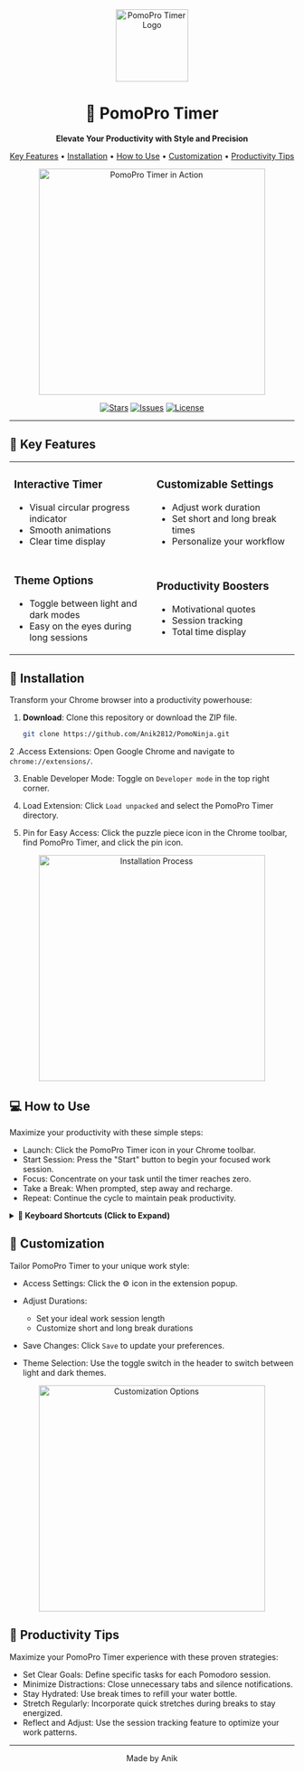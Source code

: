 <div align="center">
  <img src="https://github.com/user-attachments/assets/6762d932-9e75-47cb-94d7-1dcde5159f1a" alt="PomoPro Timer Logo" width="128" height="128">

  # 🍅 PomoPro Timer

  <p>
    <strong>Elevate Your Productivity with Style and Precision</strong>
  </p>

  <p>
    <a href="#-key-features">Key Features</a> •
    <a href="#-installation">Installation</a> •
    <a href="#-how-to-use">How to Use</a> •
    <a href="#-customization">Customization</a> •
    <a href="#-productivity-tips">Productivity Tips</a> 
  </p>

  <img src="screenshot.gif" alt="PomoPro Timer in Action" width="400">

  <p>
    <a href="https://github.com/Anik2812/PomoNinja/stargazers"><img src="https://img.shields.io/github/stars/Anik2812/PomoNinja" alt="Stars"></a>
    <a href="https://github.com/Anik2812/PomoNinja/issues"><img src="https://img.shields.io/github/issues/Anik2812/PomoNinja" alt="Issues"></a>
    <a href="https://github.com/Anik2812/PomoNinja/blob/main/LICENSE"><img src="https://img.shields.io/github/license/Anik2812/PomoNinja" alt="License"></a>
  </p>
</div>

---

## 🌟 Key Features

<table>
  <tr>
    <td width="50%">
      <h3>Interactive Timer</h3>
      <ul>
        <li>Visual circular progress indicator</li>
        <li>Smooth animations</li>
        <li>Clear time display</li>
      </ul>
    </td>
    <td width="50%">
      <h3>Customizable Settings</h3>
      <ul>
        <li>Adjust work duration</li>
        <li>Set short and long break times</li>
        <li>Personalize your workflow</li>
      </ul>
    </td>
  </tr>
  <tr>
    <td width="50%">
      <h3>Theme Options</h3>
      <ul>
        <li>Toggle between light and dark modes</li>
        <li>Easy on the eyes during long sessions</li>
      </ul>
    </td>
    <td width="50%">
      <h3>Productivity Boosters</h3>
      <ul>
        <li>Motivational quotes</li>
        <li>Session tracking</li>
        <li>Total time display</li>
      </ul>
    </td>
  </tr>
</table>

## 🚀 Installation

Transform your Chrome browser into a productivity powerhouse:

1. **Download**: Clone this repository or download the ZIP file.
   ```bash
   git clone https://github.com/Anik2812/PomoNinja.git
   ```

2 .Access Extensions: Open Google Chrome and navigate to `chrome://extensions/`.

3. Enable Developer Mode: Toggle on `Developer mode` in the top right corner.

4. Load Extension: Click `Load unpacked` and select the PomoPro Timer directory.

5. Pin for Easy Access: Click the puzzle piece icon in the Chrome toolbar, find PomoPro Timer, and click the pin icon.

<div align="center">
  <img src="installation.gif" alt="Installation Process" width="400">
</div>


## 💻 How to Use

Maximize your productivity with these simple steps:
  
* Launch: Click the PomoPro Timer icon in your Chrome toolbar.
* Start Session: Press the "Start" button to begin your focused work session.
* Focus: Concentrate on your task until the timer reaches zero.
* Take a Break: When prompted, step away and recharge.
* Repeat: Continue the cycle to maintain peak productivity.

<details>
<summary><strong>🎹 Keyboard Shortcuts (Click to Expand)</strong></summary>
Streamline your workflow with these time-saving shortcuts:

* Start/Pause Timer: `Ctrl + Shift + S (or Cmd + Shift + S on Mac)`
* Reset Timer: `Ctrl + Shift + R (or Cmd + Shift + R on Mac)`
* Toggle Theme: `Ctrl + Shift + T (or Cmd + Shift + T on Mac)`

</details>


## 🎨 Customization
Tailor PomoPro Timer to your unique work style:

* Access Settings: Click the ⚙️ icon in the extension popup.
* Adjust Durations:
   * Set your ideal work session length
   * Customize short and long break durations

* Save Changes: Click `Save` to update your preferences.
* Theme Selection: Use the toggle switch in the header to switch between light and dark themes.

<div align="center">
  <img src="customization.gif" alt="Customization Options" width="400">
</div>


## 🚀 Productivity Tips
Maximize your PomoPro Timer experience with these proven strategies:

* Set Clear Goals: Define specific tasks for each Pomodoro session.
* Minimize Distractions: Close unnecessary tabs and silence notifications.
* Stay Hydrated: Use break times to refill your water bottle.
* Stretch Regularly: Incorporate quick stretches during breaks to stay energized.
* Reflect and Adjust: Use the session tracking feature to optimize your work patterns.


---
<div align="center">
  <p>Made by Anik</p>
